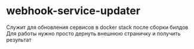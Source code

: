 # webhook-service-updater

Служит для обновления сервисов в docker stack после сборки билдов
Для работы нужно просто дернуть внешнюю страничку и получить результат